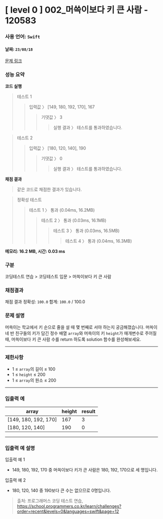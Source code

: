 # [ level 0 ] 002_머쓱이보다 키 큰 사람 - 120583 
### 사용 언어: <code>Swift</code>
#### 날짜: <code>23/08/18</code>

[문제 링크](https://school.programmers.co.kr/learn/courses/30/lessons/120585?language=swift) 

### 성능 요약

**코드 실행**

> 테스트 1
>> 입력값 〉	[149, 180, 192, 170], 167
>>> 기댓값 〉	3
>>>> 실행 결과 〉	테스트를 통과하였습니다.

> 테스트 2
>> 입력값 〉	[180, 120, 140], 190
>>> 기댓값 〉	0
>>>> 실행 결과 〉	테스트를 통과하였습니다.


**채점 결과**

> 같은 코드로 채점한 결과가 있습니다.

> 정확성  테스트
>> 테스트 1 〉	통과 (0.04ms, 16.2MB)
>>> 테스트 2 〉	통과 (0.03ms, 16.1MB)
>>>> 테스트 3 〉	통과 (0.03ms, 16.5MB)
>>>>> 테스트 4 〉	통과 (0.04ms, 16.3MB)

**메모리: 16.2 MB, 시간: 0.03 ms**

### 구분

코딩테스트 연습 > 코딩테스트 입문 > 머쓱이보다 키 큰 사람

### 채점결과

채점 결과
정확성: <code>100.0</code>
합계: <code>100.0</code> / 100.0

### 문제 설명

<p>머쓱이는 학교에서 키 순으로 줄을 설 때 몇 번째로 서야 하는지 궁금해졌습니다. 머쓱이네 반 친구들의 키가 담긴 정수 배열 <code>array</code>와 머쓱이의 키 <code>height</code>가 매개변수로 주어질 때, 머쓱이보다 키 큰 사람 수를 return 하도록 solution 함수를 완성해보세요.</p>

***

### 제한사항

* 1 ≤ <code>array</code>의 길이 ≤ 100
* 1 ≤ <code>height</code> ≤ 200
* 1 ≤ <code>array</code>의 원소 ≤ 200

***

### 입출력 예
<table class="table">
        <thead><tr>
<th> array </th>
<th> height </th>
<th> result </th>
</tr>
</thead>
        <tbody><tr>
<td> [149, 180, 192, 170] </td>
<td> 167 </td>
<td> 3 </td>
</tr>
<tr>
<td> [180, 120, 140] </td>
<td> 190 </td>
<td> 0 </td>
</tr>
</tbody>
      </table>

***

### 입출력 예 설명
입출력 예 1

* 149, 180, 192, 170 중 머쓱이보다 키가 큰 사람은 180, 192, 170으로 세 명입니다.

입출력 예 2

* 180, 120, 140 중 190보다 큰 수는 없으므로 0명입니다.

> 출처: 프로그래머스 코딩 테스트 연습, https://school.programmers.co.kr/learn/challenges?order=recent&levels=0&languages=swift&page=12